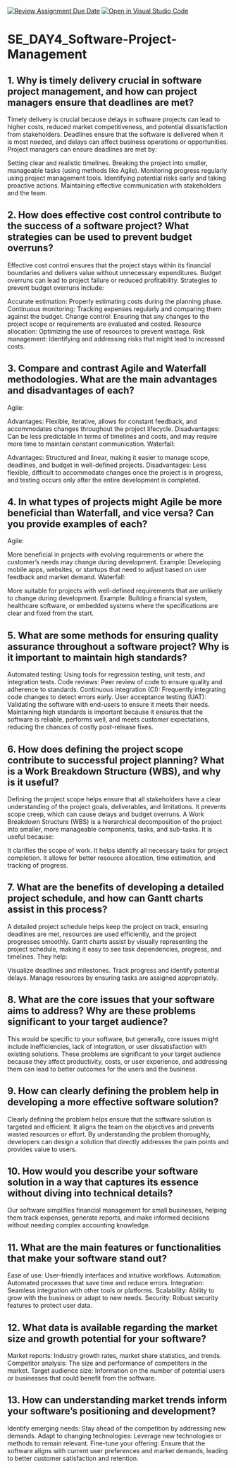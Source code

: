[![Review Assignment Due Date](https://classroom.github.com/assets/deadline-readme-button-22041afd0340ce965d47ae6ef1cefeee28c7c493a6346c4f15d667ab976d596c.svg)](https://classroom.github.com/a/9pw6JKcu)
[![Open in Visual Studio Code](https://classroom.github.com/assets/open-in-vscode-2e0aaae1b6195c2367325f4f02e2d04e9abb55f0b24a779b69b11b9e10269abc.svg)](https://classroom.github.com/online_ide?assignment_repo_id=18439450&assignment_repo_type=AssignmentRepo)
# SE_DAY4_Software-Project-Management
## 1. Why is timely delivery crucial in software project management, and how can project managers ensure that deadlines are met?
Timely delivery is crucial because delays in software projects can lead to higher costs, reduced market competitiveness, and potential dissatisfaction from stakeholders. Deadlines ensure that the software is delivered when it is most needed, and delays can affect business operations or opportunities. Project managers can ensure deadlines are met by:

Setting clear and realistic timelines.
Breaking the project into smaller, manageable tasks (using methods like Agile).
Monitoring progress regularly using project management tools.
Identifying potential risks early and taking proactive actions.
Maintaining effective communication with stakeholders and the team.
## 2. How does effective cost control contribute to the success of a software project? What strategies can be used to prevent budget overruns?
Effective cost control ensures that the project stays within its financial boundaries and delivers value without unnecessary expenditures. Budget overruns can lead to project failure or reduced profitability. Strategies to prevent budget overruns include:

Accurate estimation: Properly estimating costs during the planning phase.
Continuous monitoring: Tracking expenses regularly and comparing them against the budget.
Change control: Ensuring that any changes to the project scope or requirements are evaluated and costed.
Resource allocation: Optimizing the use of resources to prevent wastage.
Risk management: Identifying and addressing risks that might lead to increased costs.
## 3. Compare and contrast Agile and Waterfall methodologies. What are the main advantages and disadvantages of each?
Agile:

Advantages: Flexible, iterative, allows for constant feedback, and accommodates changes throughout the project lifecycle.
Disadvantages: Can be less predictable in terms of timelines and costs, and may require more time to maintain constant communication.
Waterfall:

Advantages: Structured and linear, making it easier to manage scope, deadlines, and budget in well-defined projects.
Disadvantages: Less flexible, difficult to accommodate changes once the project is in progress, and testing occurs only after the entire development is completed.
## 4. In what types of projects might Agile be more beneficial than Waterfall, and vice versa? Can you provide examples of each?
Agile:

More beneficial in projects with evolving requirements or where the customer’s needs may change during development.
Example: Developing mobile apps, websites, or startups that need to adjust based on user feedback and market demand.
Waterfall:

More suitable for projects with well-defined requirements that are unlikely to change during development.
Example: Building a financial system, healthcare software, or embedded systems where the specifications are clear and fixed from the start.
## 5. What are some methods for ensuring quality assurance throughout a software project? Why is it important to maintain high standards?
Automated testing: Using tools for regression testing, unit tests, and integration tests.
Code reviews: Peer review of code to ensure quality and adherence to standards.
Continuous integration (CI): Frequently integrating code changes to detect errors early.
User acceptance testing (UAT): Validating the software with end-users to ensure it meets their needs.
Maintaining high standards is important because it ensures that the software is reliable, performs well, and meets customer expectations, reducing the chances of costly post-release fixes.
## 6. How does defining the project scope contribute to successful project planning? What is a Work Breakdown Structure (WBS), and why is it useful?
Defining the project scope helps ensure that all stakeholders have a clear understanding of the project goals, deliverables, and limitations. It prevents scope creep, which can cause delays and budget overruns. A Work Breakdown Structure (WBS) is a hierarchical decomposition of the project into smaller, more manageable components, tasks, and sub-tasks. It is useful because:

It clarifies the scope of work.
It helps identify all necessary tasks for project completion.
It allows for better resource allocation, time estimation, and tracking of progress.
## 7. What are the benefits of developing a detailed project schedule, and how can Gantt charts assist in this process?
A detailed project schedule helps keep the project on track, ensuring deadlines are met, resources are used efficiently, and the project progresses smoothly. Gantt charts assist by visually representing the project schedule, making it easy to see task dependencies, progress, and timelines. They help:

Visualize deadlines and milestones.
Track progress and identify potential delays.
Manage resources by ensuring tasks are assigned appropriately.
## 8. What are the core issues that your software aims to address? Why are these problems significant to your target audience?
This would be specific to your software, but generally, core issues might include inefficiencies, lack of integration, or user dissatisfaction with existing solutions. These problems are significant to your target audience because they affect productivity, costs, or user experience, and addressing them can lead to better outcomes for the users and the business.
## 9. How can clearly defining the problem help in developing a more effective software solution?
Clearly defining the problem helps ensure that the software solution is targeted and efficient. It aligns the team on the objectives and prevents wasted resources or effort. By understanding the problem thoroughly, developers can design a solution that directly addresses the pain points and provides value to users.
## 10. How would you describe your software solution in a way that captures its essence without diving into technical details?
Our software simplifies financial management for small businesses, helping them track expenses, generate reports, and make informed decisions without needing complex accounting knowledge.
## 11. What are the main features or functionalities that make your software stand out?
Ease of use: User-friendly interfaces and intuitive workflows.
Automation: Automated processes that save time and reduce errors.
Integration: Seamless integration with other tools or platforms.
Scalability: Ability to grow with the business or adapt to new needs.
Security: Robust security features to protect user data.
## 12. What data is available regarding the market size and growth potential for your software?

Market reports: Industry growth rates, market share statistics, and trends.
Competitor analysis: The size and performance of competitors in the market.
Target audience size: Information on the number of potential users or businesses that could benefit from the software.
## 13. How can understanding market trends inform your software’s positioning and development?
Identify emerging needs: Stay ahead of the competition by addressing new demands.
Adapt to changing technologies: Leverage new technologies or methods to remain relevant.
Fine-tune your offering: Ensure that the software aligns with current user preferences and market demands, leading to better customer satisfaction and retention.
